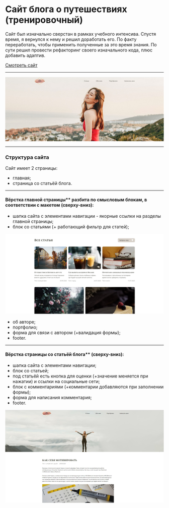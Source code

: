 # Сайт блога о путешествиях (тренировочный)
Сайт был изначально сверстан в рамках учебного интенсива. Спустя время, я вернулся к нему и решил доработать его. По факту переработать, чтобы применить полученные за это время знания. По сути решил провести рефакторинг своего изначального кода, плюс добавить адаптив.

[Смотреть сайт](http://scanavik.github.io/blog_training-site/)
***
![Image alt](https://github.com/Scanavik/Blog_training-site/raw/main/img/readMe1.jpg)
***
### Структура сайта
Сайт имеет 2 страницы:
- главная;
- страница со статьёй блога.
***
#### Вёрстка главной страницы** разбита по смысловым блокам, в соответствии с макетом (сверху-вниз):
- шапка сайта с элементами навигации - якорные ссылки на разделы главной страницы;
- блок со статьями (+ работающий фильтр для статей);

![Image alt](https://github.com/Scanavik/Blog_training-site/raw/main/img/readMe3.jpg)

- об авторе;
- портфолио;
- форма для связи с автором (+валидация формы);
- footer.

***
#### Вёрстка страницы со статьёй блога** (сверху-вниз):
- шапка сайта с элементами навигации;
- блок со статьей;
- под статьёй есть кнопка для оценки (+значение меняется при нажатии) и ссылки на социальные сети;
- блок с комментариями (+комментарии добавляются при заполнении формы);
- форма для написания комментария;
- footer.

![Image alt](https://github.com/Scanavik/Blog_training-site/raw/main/img/readMe2.jpg)
